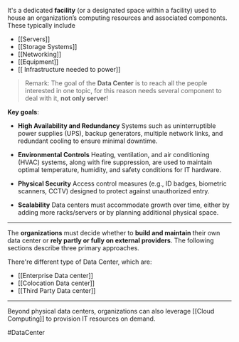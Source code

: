 It's a dedicated **facility** (or a designated space within a facility) used to house an
organization’s computing resources and associated components. These typically include
- [[Servers]]
- [[Storage Systems]] 
- [[Networking]]
- [[Equipment]]
- [[ Infrastructure needed to power]]

>Remark: The goal of the **Data Center** is to reach all the people interested in one topic, for this reason needs several component to deal with it, **not only server**!

**Key goals**: 
- **High Availability and Redundancy**
	Systems such as uninterruptible power supplies (UPS), backup generators, multiple network links, and redundant cooling to ensure minimal downtime.

- **Environmental Controls**
	Heating, ventilation, and air conditioning (HVAC) systems, along with fire suppression, are used to maintain optimal temperature, humidity, and safety conditions for IT hardware.

- **Physical Security**
	Access control measures (e.g., ID badges, biometric scanners, CCTV) designed to protect against unauthorized entry.

- **Scalability**
	Data centers must accommodate growth over time, either by adding more racks/servers or by planning additional physical space.

---
The **organizations** must decide whether to **build and maintain** their own data center or **rely partly or fully on external providers**. The following sections describe three primary approaches.

There're different type of Data Center, which are:
- [[Enterprise Data center]]
- [[Colocation Data center]]
- [[Third Party Data center]]

---
Beyond physical data centers, organizations can also leverage [[Cloud Computing]] to provision IT resources on demand.

#DataCenter


